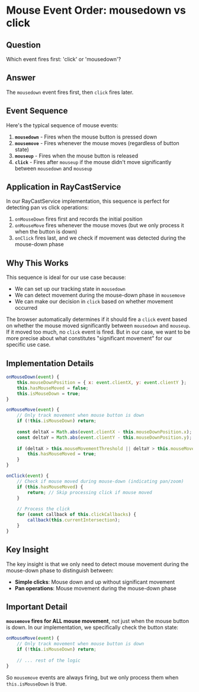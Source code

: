 # Mouse Event Order: mousedown vs click

## Question
Which event fires first: 'click' or 'mousedown'?

## Answer
The `mousedown` event fires first, then `click` fires later.

## Event Sequence
Here's the typical sequence of mouse events:

1. **`mousedown`** - Fires when the mouse button is pressed down
2. **`mousemove`** - Fires whenever the mouse moves (regardless of button state)
3. **`mouseup`** - Fires when the mouse button is released
4. **`click`** - Fires after `mouseup` if the mouse didn't move significantly between `mousedown` and `mouseup`

## Application in RayCastService
In our RayCastService implementation, this sequence is perfect for detecting pan vs click operations:

1. `onMouseDown` fires first and records the initial position
2. `onMouseMove` fires whenever the mouse moves (but we only process it when the button is down)
3. `onClick` fires last, and we check if movement was detected during the mouse-down phase

## Why This Works
This sequence is ideal for our use case because:
- We can set up our tracking state in `mousedown`
- We can detect movement during the mouse-down phase in `mousemove`
- We can make our decision in `click` based on whether movement occurred

The browser automatically determines if it should fire a `click` event based on whether the mouse moved significantly between `mousedown` and `mouseup`. If it moved too much, no `click` event is fired. But in our case, we want to be more precise about what constitutes "significant movement" for our specific use case.

## Implementation Details
```javascript
onMouseDown(event) {
    this.mouseDownPosition = { x: event.clientX, y: event.clientY };
    this.hasMouseMoved = false;
    this.isMouseDown = true;
}

onMouseMove(event) {
    // Only track movement when mouse button is down
    if (!this.isMouseDown) return;
    
    const deltaX = Math.abs(event.clientX - this.mouseDownPosition.x);
    const deltaY = Math.abs(event.clientY - this.mouseDownPosition.y);
    
    if (deltaX > this.mouseMovementThreshold || deltaY > this.mouseMovementThreshold) {
        this.hasMouseMoved = true;
    }
}

onClick(event) {
    // Check if mouse moved during mouse-down (indicating pan/zoom)
    if (this.hasMouseMoved) {
        return; // Skip processing click if mouse moved
    }
    
    // Process the click
    for (const callback of this.clickCallbacks) {
        callback(this.currentIntersection);
    }
}
```

## Key Insight
The key insight is that we only need to detect mouse movement during the mouse-down phase to distinguish between:
- **Simple clicks**: Mouse down and up without significant movement
- **Pan operations**: Mouse movement during the mouse-down phase 

## Important Detail
**`mousemove` fires for ALL mouse movement**, not just when the mouse button is down. In our implementation, we specifically check the button state:

```javascript
onMouseMove(event) {
    // Only track movement when mouse button is down
    if (!this.isMouseDown) return;
    
    // ... rest of the logic
}
```

So `mousemove` events are always firing, but we only process them when `this.isMouseDown` is true. 